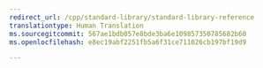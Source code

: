 ```yaml
---
redirect_url: /cpp/standard-library/standard-library-reference
translationtype: Human Translation
ms.sourcegitcommit: 567ae1bdb057e8bde3ba6e109857350785682b60
ms.openlocfilehash: e8ec19abf2251fb5a6f31ce711026cb197bf19d9

---
```



<!--HONumber=Jan17_HO2-->


